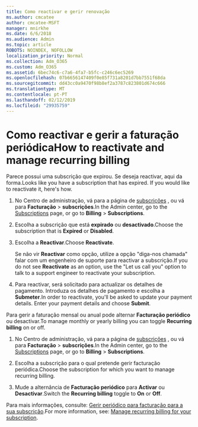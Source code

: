 ```yaml
---
title: Como reactivar e gerir renovação
ms.author: cmcatee
author: cmcatee-MSFT
manager: mnirkhe
ms.date: 6/6/2018
ms.audience: Admin
ms.topic: article
ROBOTS: NOINDEX, NOFOLLOW
localization_priority: Normal
ms.collection: Adm_O365
ms.custom: Adm_O365
ms.assetid: 6bec74c6-c7a6-4fa7-b5fc-c246c6ec5269
ms.openlocfilehash: 07b6656147409f0e85f731a8201d7bb7551f68da
ms.sourcegitcommit: dd43cc0a9470f98b8ef2a3787c823801d674c666
ms.translationtype: MT
ms.contentlocale: pt-PT
ms.lasthandoff: 02/12/2019
ms.locfileid: "29935759"
---
```

# <a name="how-to-reactivate-and-manage-recurring-billing"></a><span data-ttu-id="3468a-102">Como reactivar e gerir a faturação periódica</span><span class="sxs-lookup"><span data-stu-id="3468a-102">How to reactivate and manage recurring billing</span></span>

<span data-ttu-id="3468a-p101">Parece possui uma subscrição que expirou. Se deseja reactivar, aqui da forma.</span><span class="sxs-lookup"><span data-stu-id="3468a-p101">Looks like you have a subscription that has expired. If you would like to reactivate it, here's how.</span></span>
  
1. <span data-ttu-id="3468a-105">No Centro de administração, vá para a página de [subscrições](https://go.microsoft.com/fwlink/p/?linkid=842054) , ou vá para **Facturação** \> **subscrições**.</span><span class="sxs-lookup"><span data-stu-id="3468a-105">In the Admin center, go to the [Subscriptions](https://go.microsoft.com/fwlink/p/?linkid=842054) page, or go to **Billing** \> **Subscriptions**.</span></span>
    
2. <span data-ttu-id="3468a-106">Escolha a subscrição que está **expirado** ou **desactivado**.</span><span class="sxs-lookup"><span data-stu-id="3468a-106">Choose the subscription that is **Expired** or **Disabled**.</span></span>
    
3. <span data-ttu-id="3468a-107">Escolha a **Reactivar**.</span><span class="sxs-lookup"><span data-stu-id="3468a-107">Choose **Reactivate**.</span></span>
    
    <span data-ttu-id="3468a-108">Se não vir **Reactivar** como opção, utilize a opção "diga-nos chamada" falar com um engenheiro de suporte para reactivar a subscrição.</span><span class="sxs-lookup"><span data-stu-id="3468a-108">If you do not see **Reactivate** as an option, use the "Let us call you" option to talk to a support engineer to reactivate your subscription.</span></span> 
    
4. <span data-ttu-id="3468a-p102">Para reactivar, será solicitado para actualizar os detalhes de pagamento. Introduza os detalhes de pagamento e escolha a **Submeter**.</span><span class="sxs-lookup"><span data-stu-id="3468a-p102">In order to reactivate, you'll be asked to update your payment details. Enter your payment details and choose **Submit**.</span></span>
    
<span data-ttu-id="3468a-111">Para gerir a faturação mensal ou anual pode alternar **Facturação periódico** ou desactivar.</span><span class="sxs-lookup"><span data-stu-id="3468a-111">To manage monthly or yearly billing you can toggle **Recurring billing** on or off.</span></span> 
  
1. <span data-ttu-id="3468a-112">No Centro de administração, vá para a página de [subscrições](https://go.microsoft.com/fwlink/p/?linkid=842054) , ou vá para **Facturação** \> **subscrições**.</span><span class="sxs-lookup"><span data-stu-id="3468a-112">In the Admin center, go to the [Subscriptions](https://go.microsoft.com/fwlink/p/?linkid=842054) page, or go to **Billing** \> **Subscriptions**.</span></span>
    
2. <span data-ttu-id="3468a-113">Escolha a subscrição para o qual pretende gerir facturação periódica.</span><span class="sxs-lookup"><span data-stu-id="3468a-113">Choose the subscription for which you want to manage recurring billing.</span></span>
    
3. <span data-ttu-id="3468a-114">Mude a alternância de **Facturação periódico** para **Activar** ou **Desactivar**.</span><span class="sxs-lookup"><span data-stu-id="3468a-114">Switch the **Recurring billing** toggle to **On** or **Off**.</span></span>
    
<span data-ttu-id="3468a-115">Para mais informações, consulte: [Gerir periódico para facturação para a sua subscrição](https://support.office.com/article/8d83b530-f4ca-47f6-a666-e5791cbacc7e).</span><span class="sxs-lookup"><span data-stu-id="3468a-115">For more information, see: [Manage recurring billing for your subscription](https://support.office.com/article/8d83b530-f4ca-47f6-a666-e5791cbacc7e).</span></span>
  

